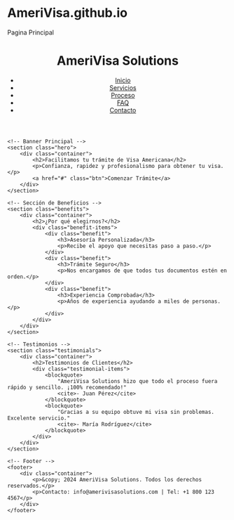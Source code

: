 # AmeriVisa.github.io
Pagina Principal
<!DOCTYPE html>
<html lang="es">
<head>
    <meta charset="UTF-8">
    <meta name="viewport" content="width=device-width, initial-scale=1.0">
    <meta name="description" content="AmeriVisa Solutions - Facilitamos tu trámite de Visa Americana">
    <title>AmeriVisa Solutions</title>
    <link rel="stylesheet" href="styles.css">
</head>
<body>
    <!-- Encabezado con Logo y Menú -->
    <header>
        <div class="container">
            <div class="logo">
                <h1>AmeriVisa Solutions</h1>
            </div>
            <nav>
                <ul>
                    <li><a href="#">Inicio</a></li>
                    <li><a href="#">Servicios</a></li>
                    <li><a href="#">Proceso</a></li>
                    <li><a href="#">FAQ</a></li>
                    <li><a href="#">Contacto</a></li>
                </ul>
            </nav>
        </div>
    </header>

    <!-- Banner Principal -->
    <section class="hero">
        <div class="container">
            <h2>Facilitamos tu trámite de Visa Americana</h2>
            <p>Confianza, rapidez y profesionalismo para obtener tu visa.</p>
            <a href="#" class="btn">Comenzar Trámite</a>
        </div>
    </section>

    <!-- Sección de Beneficios -->
    <section class="benefits">
        <div class="container">
            <h2>¿Por qué elegirnos?</h2>
            <div class="benefit-items">
                <div class="benefit">
                    <h3>Asesoría Personalizada</h3>
                    <p>Recibe el apoyo que necesitas paso a paso.</p>
                </div>
                <div class="benefit">
                    <h3>Trámite Seguro</h3>
                    <p>Nos encargamos de que todos tus documentos estén en orden.</p>
                </div>
                <div class="benefit">
                    <h3>Experiencia Comprobada</h3>
                    <p>Años de experiencia ayudando a miles de personas.</p>
                </div>
            </div>
        </div>
    </section>

    <!-- Testimonios -->
    <section class="testimonials">
        <div class="container">
            <h2>Testimonios de Clientes</h2>
            <div class="testimonial-items">
                <blockquote>
                    "AmeriVisa Solutions hizo que todo el proceso fuera rápido y sencillo. ¡100% recomendado!"
                    <cite>- Juan Pérez</cite>
                </blockquote>
                <blockquote>
                    "Gracias a su equipo obtuve mi visa sin problemas. Excelente servicio."
                    <cite>- María Rodríguez</cite>
                </blockquote>
            </div>
        </div>
    </section>

    <!-- Footer -->
    <footer>
        <div class="container">
            <p>&copy; 2024 AmeriVisa Solutions. Todos los derechos reservados.</p>
            <p>Contacto: info@amerivisasolutions.com | Tel: +1 800 123 4567</p>
        </div>
    </footer>
</body>
</html>
